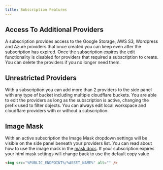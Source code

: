 ```yaml
---
title: Subscription Features
---
```


## Access To Additional Providers

A subscription provides access to the Google Storage, AWS S3, Wordpress and Azure providers that once created you can keep even after the subscription has expired. Once the subscription expires the edit functionality is disabled for providers that required a subscription to create. You can delete the providers if you no longer need them.

## Unrestricted Providers

With a subscription you can add more than 2 providers to the side panel with any type of bucket including multiple cloudflare buckets. You are able to edit the providers as long as the subscription is active, changing the prefix used to filter objects. You can always edit local workspace and cloudflare providers with or without a subscription.

## Image Mask

With an active subscription the Image Mask dropdown settings will be visible on the side panel beneath your providers list. You can read about how to use the image mask in the [mask docs](https://github.com/azydeco/support-image-storage-explorer/blob/docsite/docs/src/content/docs/getting-started/installation.md). If your subscription expires your html mask settings will change back to use the default copy value

```html
<img src="%PUBLIC_ENDPOINT%/%ASSET_NAME%" alt="" />
```
